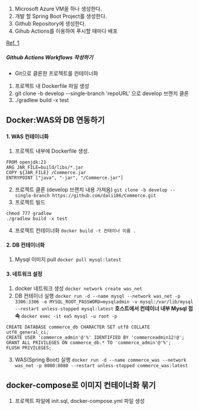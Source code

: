 1. Microsoft Azure VM을 하나 생성한다.
2. 개발 할 Spring Boot Project를 생성한다.
3. Github Repository에 생성한다.
4. Gihub Actions를 이용하여 푸시할 때마다 배포

[Ref. 1](https://velog.io/@rivkode/Docker-%EC%BB%A8%ED%85%8C%EC%9D%B4%EB%84%88%EB%A1%9C-Spring-MySQL-%EC%97%B0%EB%8F%99)
##### Github Actions Workflows 작성하기

- Git으로 클론한 프로젝트를 컨테이너화
1. 프로젝트 내 Dockerfile 파일 생성
2. git clone -b develop --single-branch 'repoURL' 으로 develop 브랜치 클론
3. ./gradlew build -x test

## Docker:WAS와 DB 연동하기
#### 1. WAS 컨테이너화
1. 프로젝트 내부에 Dockerfile 생성.
```
FROM openjdk:21
ARG JAR_FILE=build/libs/*.jar
COPY ${JAR_FILE} /Commerce.jar
ENTRYPOINT ["java", "-jar", "/Commerce.jar"]
```
2. 프로젝트 클론 (develop 브랜치 내용 가져옴)
`git clone -b develop --single-branch https://github.com/dali186/Commerce.git`
3. 프로젝트 빌드
```
chmod 777 gradlew
./gradlew build -x test
```
4. 프로젝트 컨테이너화
`docker build -t 컨테이너 이름 .`

#### 2. DB 컨테이너화
1. Mysql 이미지 pull
`docker pull mysql:latest`

#### 3. 네트워크 설정
1. docker 네트워크 생성
`docker network create was_net`
2. DB 컨테이너 실행
`docker run -d --name mysql --network was_net -p 3306:3306 -e MYSQL_ROOT_PASSWORD=mysqladmin -v mysql:/var/lib/mysql --restart unless-stopped mysql:latest`
__호스트에서 컨테이너 내부 Mysql 접속__
`docker exec -it ea5 mysql -u root -p`
```
CREATE DATABASE commerce_db CHARACTER SET utf8 COLLATE utf8_general_ci;
CREATE USER 'commerce_admin'@'%' IDENTIFIED BY 'commerceadmin12!@';
GRANT ALL PRIVILEGES ON commerce_db.* TO 'commerce_admin'@'%';
FLUSH PRIVILEGES;
```
3. WAS(Spring Boot) 실행
`docker run -d --name commerce_was --network was_net -p 8080:8080 --restart unless-stopped commerce_was:latest`

## docker-compose로 이미지 컨테이너화 묶기
1. 프로젝트 파일에 init.sql, docker-compose.yml 파일 생성
```
```
```

```